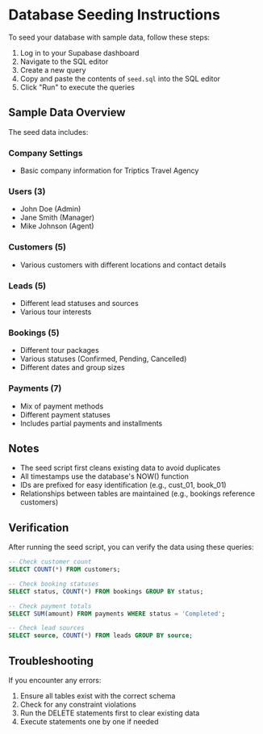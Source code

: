 # Database Seeding Instructions

To seed your database with sample data, follow these steps:

1. Log in to your Supabase dashboard
2. Navigate to the SQL editor
3. Create a new query
4. Copy and paste the contents of `seed.sql` into the SQL editor
5. Click "Run" to execute the queries

## Sample Data Overview

The seed data includes:

### Company Settings
- Basic company information for Triptics Travel Agency

### Users (3)
- John Doe (Admin)
- Jane Smith (Manager)
- Mike Johnson (Agent)

### Customers (5)
- Various customers with different locations and contact details

### Leads (5)
- Different lead statuses and sources
- Various tour interests

### Bookings (5)
- Different tour packages
- Various statuses (Confirmed, Pending, Cancelled)
- Different dates and group sizes

### Payments (7)
- Mix of payment methods
- Different payment statuses
- Includes partial payments and installments

## Notes

- The seed script first cleans existing data to avoid duplicates
- All timestamps use the database's NOW() function
- IDs are prefixed for easy identification (e.g., cust_01, book_01)
- Relationships between tables are maintained (e.g., bookings reference customers)

## Verification

After running the seed script, you can verify the data using these queries:

```sql
-- Check customer count
SELECT COUNT(*) FROM customers;

-- Check booking statuses
SELECT status, COUNT(*) FROM bookings GROUP BY status;

-- Check payment totals
SELECT SUM(amount) FROM payments WHERE status = 'Completed';

-- Check lead sources
SELECT source, COUNT(*) FROM leads GROUP BY source;
```

## Troubleshooting

If you encounter any errors:
1. Ensure all tables exist with the correct schema
2. Check for any constraint violations
3. Run the DELETE statements first to clear existing data
4. Execute statements one by one if needed 